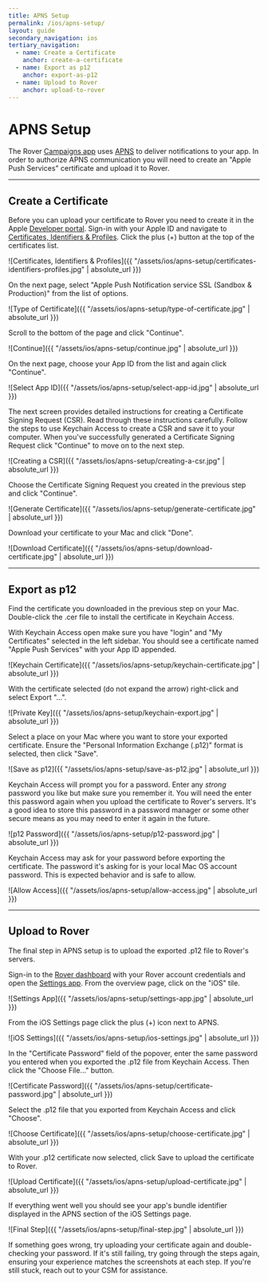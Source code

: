 ```yaml
---
title: APNS Setup
permalink: /ios/apns-setup/
layout: guide
secondary_navigation: ios
tertiary_navigation: 
  - name: Create a Certificate
    anchor: create-a-certificate
  - name: Export as p12
    anchor: export-as-p12
  - name: Upload to Rover
    anchor: upload-to-rover
---
```


# APNS Setup

The Rover [Campaigns app](https://app.rover.io/campaigns) uses [APNS](https://developer.apple.com/library/archive/documentation/NetworkingInternet/Conceptual/RemoteNotificationsPG/APNSOverview.html#//apple_ref/doc/uid/TP40008194-CH8-SW1) to deliver notifications to your app. In order to authorize APNS communication you will need to create an "Apple Push Services" certificate and upload it to Rover.

---

## Create a Certificate

Before you can upload your certificate to Rover you need to create it in the Apple [Developer portal](https://developer.apple.com/account/). Sign-in with your Apple ID and navigate to [Certificates, Identifiers & Profiles](https://developer.apple.com/account/ios/certificate/). Click the plus (+) button at the top of the certificates list.

![Certificates, Identifiers & Profiles]({{ "/assets/ios/apns-setup/certificates-identifiers-profiles.jpg" | absolute_url }})

 On the next page, select "Apple Push Notification service SSL (Sandbox & Production)" from the list of options.

![Type of Certificate]({{ "/assets/ios/apns-setup/type-of-certificate.jpg" | absolute_url }})

Scroll to the bottom of the page and click "Continue".

![Continue]({{ "/assets/ios/apns-setup/continue.jpg" | absolute_url }})

On the next page, choose your App ID from the list and again click "Continue".

![Select App ID]({{ "/assets/ios/apns-setup/select-app-id.jpg" | absolute_url }})

The next screen provides detailed instructions for creating a Certificate Signing Request (CSR). Read through these instructions carefully. Follow the steps to use Keychain Access to create a CSR and save it to your computer. When you've successfully generated a Certificate Signing Request click "Continue" to move on to the next step.

![Creating a CSR]({{ "/assets/ios/apns-setup/creating-a-csr.jpg" | absolute_url }})

Choose the Certificate Signing Request you created in the previous step and click "Continue".

![Generate Certificate]({{ "/assets/ios/apns-setup/generate-certificate.jpg" | absolute_url }})

Download your certificate to your Mac and click "Done".

![Download Certificate]({{ "/assets/ios/apns-setup/download-certificate.jpg" | absolute_url }})

---

## Export as p12

Find the certificate you downloaded in the previous step on your Mac. Double-click the .cer file to install the certificate in Keychain Access. 

With Keychain Access open make sure you have "login" and "My Certificates" selected in the left sidebar. You should see a certificate named "Apple Push Services" with your App ID appended.

![Keychain Certificate]({{ "/assets/ios/apns-setup/keychain-certificate.jpg" | absolute_url }})

With the certificate selected (do not expand the arrow) right-click and select Export "...".

![Private Key]({{ "/assets/ios/apns-setup/keychain-export.jpg" | absolute_url }})

Select a place on your Mac where you want to store your exported certificate. Ensure the "Personal Information Exchange (.p12)" format is selected, then click "Save".

![Save as p12]({{ "/assets/ios/apns-setup/save-as-p12.jpg" | absolute_url }})

Keychain Access will prompt you for a password. Enter any _strong_ password you like but make sure you remember it. You will need the enter this password again when you upload the certificate to Rover's servers. It's a good idea to store this password in a password manager or some other secure means as you may need to enter it again in the future.

![p12 Password]({{ "/assets/ios/apns-setup/p12-password.jpg" | absolute_url }})

Keychain Access may ask for your password before exporting the certificate. The password it's asking for is your local Mac OS account password. This is expected behavior and is safe to allow.

![Allow Access]({{ "/assets/ios/apns-setup/allow-access.jpg" | absolute_url }})

---

## Upload to Rover

The final step in APNS setup is to upload the exported .p12 file to Rover's servers. 

Sign-in to the [Rover dashboard](https://app.rover.io/auth/sign-in) with your Rover account credentials and open the [Settings app](https://app.rover.io/settings). From the overview page, click on the "iOS" tile.

![Settings App]({{ "/assets/ios/apns-setup/settings-app.jpg" | absolute_url }})

From the iOS Settings page click the plus (+) icon next to APNS.

![iOS Settings]({{ "/assets/ios/apns-setup/ios-settings.jpg" | absolute_url }})


In the "Certificate Password" field of the popover, enter the same password you entered when you exported the .p12 file from Keychain Access. Then click the "Choose File..." button.

![Certificate Password]({{ "/assets/ios/apns-setup/certificate-password.jpg" | absolute_url }})

Select the .p12 file that you exported from Keychain Access and click "Choose".

![Choose Certificate]({{ "/assets/ios/apns-setup/choose-certificate.jpg" | absolute_url }})

With your .p12 certificate now selected, click Save to upload the certificate to Rover. 

![Upload Certificate]({{ "/assets/ios/apns-setup/upload-certificate.jpg" | absolute_url }})

If everything went well you should see your app's bundle identifier displayed in the APNS section of the iOS Settings page. 

![Final Step]({{ "/assets/ios/apns-setup/final-step.jpg" | absolute_url }})

If something goes wrong, try uploading your certificate again and double-checking your password. If it's still failing, try going through the steps again, ensuring your experience matches the screenshots at each step. If you're still stuck, reach out to your CSM for assistance.